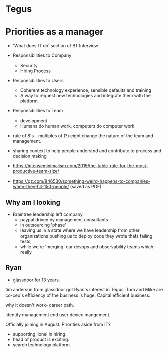 # Tegus

# Priorities as a manager
- 'What does IT do' section of BT Interview
- Responsibilities to Company
  - Security
  - Hiring Process
- Responsibilities to Users
  - Coherent technology experience, sensible defaults and training
  - A way to request new technologies and integrate them with the platform. 
- Responsibilities to Team
  - development
  - Humans do human work, computers do computer work.

- rule of 8's - multiples of (?) eight change the nature of the team and management.
- sharing context to help people understnd and contribute to process and decision making
- https://intenseminimalism.com/2015/the-table-rule-for-the-most-productive-team-size/
- https://qz.com/846530/something-weird-happens-to-companies-when-they-hit-150-people/ (saved as PDF)

## Why am I looking
- Braintree leadership left company.
  - paypal driven by management consultants
  - in outsourcing 'phase'
  - leaving us in a state where we have leadership from other organizations pushing us to deploy code they wrote thats failing tests,
  - while we're 'merging' our devops and observability teams which really

## Ryan
- glassdoor for 13 years.

tim anderson from glassdoor got Ryan's interest in Tegus. Tom and Mike are co-ceo's
efficiency of the business is huge. Capital efficient business. 

why it doesn't work-
career path. 

identity management
end user device mangement. 

Officially joining in August. 
Priorities aside from IT?
- supporting lionel in hiring. 
- head of product is exciting. 
- search technology platform. 